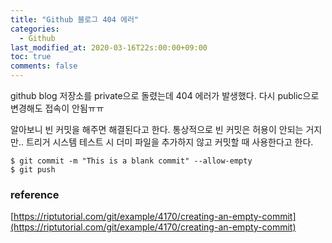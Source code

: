 ```yaml
---
title: "Github 블로그 404 에러"
categories:
  - Github
last_modified_at: 2020-03-16T22s:00:00+09:00
toc: true
comments: false
---
```

github blog 저장소를 private으로 돌렸는데 404 에러가 발생했다. 다시 public으로 변경해도 접속이 안됨ㅠㅠ

알아보니 빈 커밋을 해주면 해결된다고 한다. 통상적으로 빈 커밋은  허용이 안되는 거지만.. 트리거 시스템 테스트 시 더미 파일을 추가하지 않고 커밋할 때 사용한다고 한다.

```
$ git commit -m "This is a blank commit" --allow-empty
$ git push
```


### reference
[https://riptutorial.com/git/example/4170/creating-an-empty-commit](https://riptutorial.com/git/example/4170/creating-an-empty-commit)
